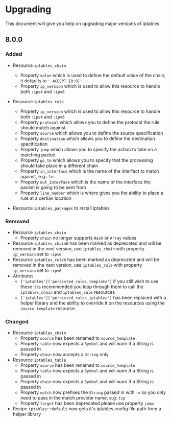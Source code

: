 # Upgrading

This document will give you help on upgrading major versions of iptables

## 8.0.0

### Added

- Resource `iptables_chain`
  - Property `value` which is used to define the default value of the chain, it defaults to `' ACCEPT [0:0]'`
  - Property `ip_version` which is used to allow this resource to handle both `:ipv4` and `:ipv6`

- Resource `iptables_rule`
  - Property `ip_version` which is used to allow this resource to handle both `:ipv4` and `:ipv6`
  - Property `protocol` which allows you to define the protocol the rule should match against
  - Property `source` which allows you to define the source specification
  - Property `destination` which allows you to define the destination specification
  - Property `jump` which allows you to specify the action to take on a matching packet
  - Property `go_to` which allows you to specify that the processing should take place in a different chain
  - Property `in_interface` which is the name of the interfact to match against, e.g.: `lo`
  - Property `out_interface` which is the name of the interface the packet is going to be sent from
  - Property `line_number` which is where gives you the ability to place a rule at a certian location

- Resource `iptables_packages` to install iptables

### Removed

- Resource `iptables_chain`
  - Property `chain` no longer supports `Hash` or `Array` values
- Resource `iptables_chain6` has been marked as deprecated and will be removed in the next version, use `iptables_chain` with property `ip_version` set to `:ipv6`
- Resource `iptables_rule6` has been marked as deprecated and will be removed in the next version, use `iptables_rule` with property `ip_version` set to `:ipv6`
- Attributes
  - `['iptables']['persisted_rules_template']` if you still wish to use these it is recommended you loop through them to call the `iptables_chain` and `iptables_rule` resources
  -   `['iptables']['persisted_rules_iptables']` has been replaced with a helper library and the ability to override it on the resources using the `source_template` resource

### Changed

- Resource `iptables_chain`
  - Property `source` has been renamed to `source_template`
  - Property `table` now expects a `Symbol` and will warn if a String is passed in
  - Property `chain` now accepts a `String` only
- Resource `iptables_table`
  - Property `source` has been renamed to `source_template`
  - Property `table` now expects a `Symbol` and will warn if a String is passed in
  - Property `chain` now expects a `Symbol` and will warn if a String is passed in
  - Property `match` now prefixes the `String` passed in with `-m` so you only need to pass in the match provider name, e.g: `tcp`
  - Property `target` has been deprecated please use property `jump`
- Recipe `iptables::default` now gets it's iptables config file path from a helper library
